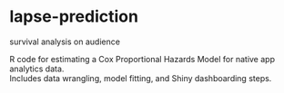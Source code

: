 # lapse-prediction
survival analysis on audience


R code for estimating a Cox Proportional Hazards Model for native app analytics data.  
Includes data wrangling, model fitting, and Shiny dashboarding steps.
